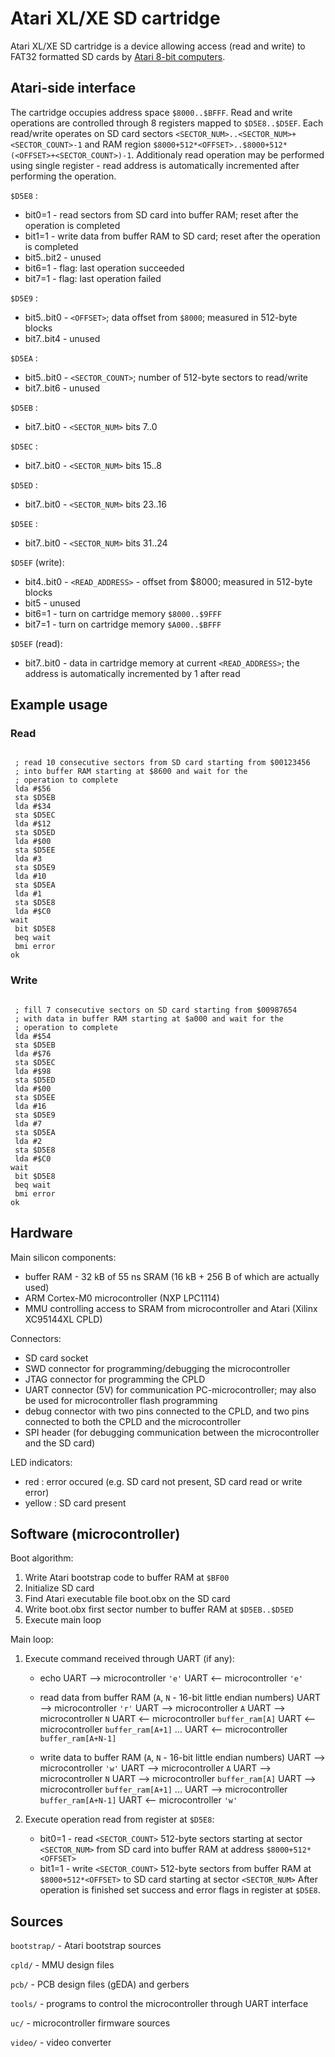 Atari XL/XE SD cartridge
========================

Atari XL/XE SD cartridge is a device allowing access (read and write) to FAT32 formatted
SD cards by [Atari 8-bit computers](http://en.wikipedia.org/wiki/Atari_8-bit_family).

Atari-side interface
--------------------

The cartridge occupies address space `$8000..$BFFF`. Read and write operations
are controlled through 8 registers mapped to `$D5E8..$D5EF`. Each read/write
operates on SD card sectors `<SECTOR_NUM>..<SECTOR_NUM>+<SECTOR_COUNT>-1` and
RAM region `$8000+512*<OFFSET>..$8000+512*(<OFFSET>+<SECTOR_COUNT>)-1`.
Additionaly read operation may be performed using single register - read address
is automatically incremented after performing the operation.

`$D5E8` :

* bit0=1     - read sectors from SD card into buffer RAM; reset after the operation is completed
* bit1=1     - write data from buffer RAM to SD card; reset after the operation is completed
* bit5..bit2 - unused
* bit6=1     - flag: last operation succeeded
* bit7=1     - flag: last operation failed

`$D5E9` :

* bit5..bit0 - `<OFFSET>`; data offset from `$8000`; measured in 512-byte blocks
* bit7..bit4 - unused

`$D5EA` :

* bit5..bit0 - `<SECTOR_COUNT>`; number of 512-byte sectors to read/write
* bit7..bit6 - unused

`$D5EB` :

* bit7..bit0 - `<SECTOR_NUM>` bits 7..0

`$D5EC` :

* bit7..bit0 - `<SECTOR_NUM>` bits 15..8

`$D5ED` :

* bit7..bit0 - `<SECTOR_NUM>` bits 23..16

`$D5EE` :

* bit7..bit0 - `<SECTOR_NUM>` bits 31..24

`$D5EF` (write):

* bit4..bit0 - `<READ_ADDRESS>` - offset from $8000; measured in 512-byte blocks
* bit5       - unused
* bit6=1     - turn on cartridge memory `$8000..$9FFF`
* bit7=1     - turn on cartridge memory `$A000..$BFFF`

`$D5EF` (read):
* bit7..bit0 - data in cartridge memory at current `<READ_ADDRESS>`; the
               address is automatically incremented by 1 after read

Example usage
-------------

### Read

<pre><code>
 ; read 10 consecutive sectors from SD card starting from $00123456
 ; into buffer RAM starting at $8600 and wait for the
 ; operation to complete
 lda #$56
 sta $D5EB
 lda #$34
 sta $D5EC
 lda #$12
 sta $D5ED
 lda #$00
 sta $D5EE
 lda #3
 sta $D5E9
 lda #10
 sta $D5EA
 lda #1
 sta $D5E8
 lda #$C0
wait
 bit $D5E8
 beq wait
 bmi error
ok
</code></pre>

### Write

<pre><code>
 ; fill 7 consecutive sectors on SD card starting from $00987654
 ; with data in buffer RAM starting at $a000 and wait for the
 ; operation to complete
 lda #$54
 sta $D5EB
 lda #$76
 sta $D5EC
 lda #$98
 sta $D5ED
 lda #$00
 sta $D5EE
 lda #16
 sta $D5E9
 lda #7
 sta $D5EA
 lda #2
 sta $D5E8
 lda #$C0
wait
 bit $D5E8
 beq wait
 bmi error
ok
</code></pre>

Hardware
--------

Main silicon components:

* buffer RAM - 32 kB of 55 ns SRAM (16 kB + 256 B of which are actually used)
* ARM Cortex-M0 microcontroller (NXP LPC1114)
* MMU controlling access to SRAM from microcontroller and Atari (Xilinx XC95144XL CPLD)

Connectors:

* SD card socket
* SWD connector for programming/debugging the microcontroller
* JTAG connector for programming the CPLD
* UART connector (5V) for communication PC-microcontroller; may also be used for microcontroller flash programming
* debug connector with two pins connected to the CPLD, and two pins connected to both the CPLD and the microcontroller
* SPI header (for debugging communication between the microcontroller and the SD card)

LED indicators:

* red : error occured (e.g. SD card not present, SD card read or write error)
* yellow : SD card present

Software (microcontroller)
--------------------------

Boot algorithm:

1. Write Atari bootstrap code to buffer RAM at `$BF00`
2. Initialize SD card
3. Find Atari executable file boot.obx on the SD card
4. Write boot.obx first sector number to buffer RAM at `$D5EB..$D5ED`
5. Execute main loop

Main loop:

1. Execute command received through UART (if any):
   * echo
     UART --> microcontroller `'e'`
     UART <-- microcontroller `'e'`

   * read data from buffer RAM (`A`, `N` - 16-bit little endian numbers)
     UART --> microcontroller `'r'`
     UART --> microcontroller `A`
     UART --> microcontroller `N`
     UART <-- microcontroller `buffer_ram[A]`
     UART <-- microcontroller `buffer_ram[A+1]`
     ...
     UART <-- microcontroller `buffer_ram[A+N-1]`

   * write data to buffer RAM (`A`, `N` - 16-bit little endian numbers)
     UART --> microcontroller `'w'`
     UART --> microcontroller `A`
     UART --> microcontroller `N`
     UART --> microcontroller `buffer_ram[A]`
     UART --> microcontroller `buffer_ram[A+1]`
     ...
     UART --> microcontroller `buffer_ram[A+N-1]`
     UART <-- microcontroller `'w'`

2. Execute operation read from register at `$D5E8`:
   * bit0=1 - read `<SECTOR_COUNT>` 512-byte sectors starting at sector `<SECTOR_NUM>`
              from SD card into buffer RAM at address `$8000+512*<OFFSET>`
   * bit1=1 - write `<SECTOR_COUNT>` 512-byte sectors from buffer RAM
              at `$8000+512*<OFFSET>` to SD card starting at sector `<SECTOR_NUM>`
   After operation is finished set success and error flags in register at `$D5E8`.

Sources
-------

`bootstrap/` - Atari bootstrap sources

`cpld/`      - MMU design files

`pcb/`       - PCB design files (gEDA) and gerbers

`tools/`     - programs to control the microcontroller through UART interface

`uc/`        - microcontroller firmware sources

`video/`     - video converter
